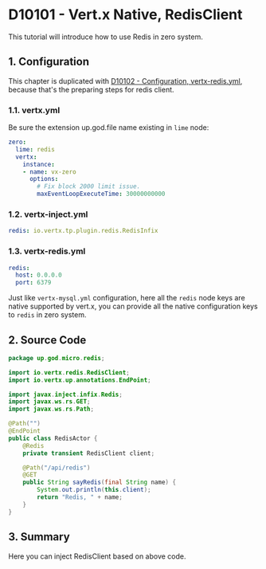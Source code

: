 # D10101 - Vert.x Native, RedisClient

This tutorial will introduce how to use Redis in zero system.

## 1. Configuration

This chapter is duplicated with [D10102 - Configuration, vertx-redis.yml](d10102-configuration-vertx-redisyml.md),
because that's the preparing steps for redis client.

### 1.1. vertx.yml

Be sure the extension up.god.file name existing in `lime` node:

```yaml
zero:
  lime: redis
  vertx:
    instance:
    - name: vx-zero
      options:
        # Fix block 2000 limit issue.
        maxEventLoopExecuteTime: 30000000000
```

### 1.2. vertx-inject.yml

```yaml
redis: io.vertx.tp.plugin.redis.RedisInfix
```

### 1.3. vertx-redis.yml

```yaml
redis:
  host: 0.0.0.0
  port: 6379
```

Just like `vertx-mysql.yml` configuration, here all the `redis` node keys are native supported by vert.x, you can
provide all the native configuration keys to `redis` in zero system.

## 2. Source Code

```java
package up.god.micro.redis;

import io.vertx.redis.RedisClient;
import io.vertx.up.annotations.EndPoint;

import javax.inject.infix.Redis;
import javax.ws.rs.GET;
import javax.ws.rs.Path;

@Path("")
@EndPoint
public class RedisActor {
    @Redis
    private transient RedisClient client;

    @Path("/api/redis")
    @GET
    public String sayRedis(final String name) {
        System.out.println(this.client);
        return "Redis, " + name;
    }
}
```

## 3. Summary

Here you can inject RedisClient based on above code.



